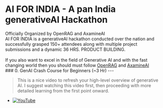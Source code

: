 <h1 align="left">AI FOR INDIA - A pan India generativeAI Hackathon </h1>
Officially Organized by OpenRAG and AxamineAI
<br>
AI FOR INDIA is a generativeAI hackathon conducted over the nation and successfully grasped 150+ attendees along with multiple project submissions and a dynamic 36 HRS. PRODUCT BUILDING. 
</br></br>
If you also want to excel in the field of Generative AI and with the fast changing world then you should must follow <a href="https://www.instagram.com/open.rag?igsh=MWRvMmpmMDJ0Ym94NA==">OpenRAG</a>  and <a href="https://www.instagram.com/axamine.ai?igsh=MTFwdHc4MnZtc2I3eQ==">AxamineAI</a> 
<br>
### 0. GenAI Crash Course for Beginners (~3 Hr)
---
<br/>

>This is a nice video to refresh your high-level overview of generative AI. I suggest watching this video first, then proceeding with more detailed learning from the first point onward.

* [![YouTube](https://img.shields.io/badge/YouTube-Video-green)](https://www.youtube.com/watch?v=d4yCWBGFCEs)
